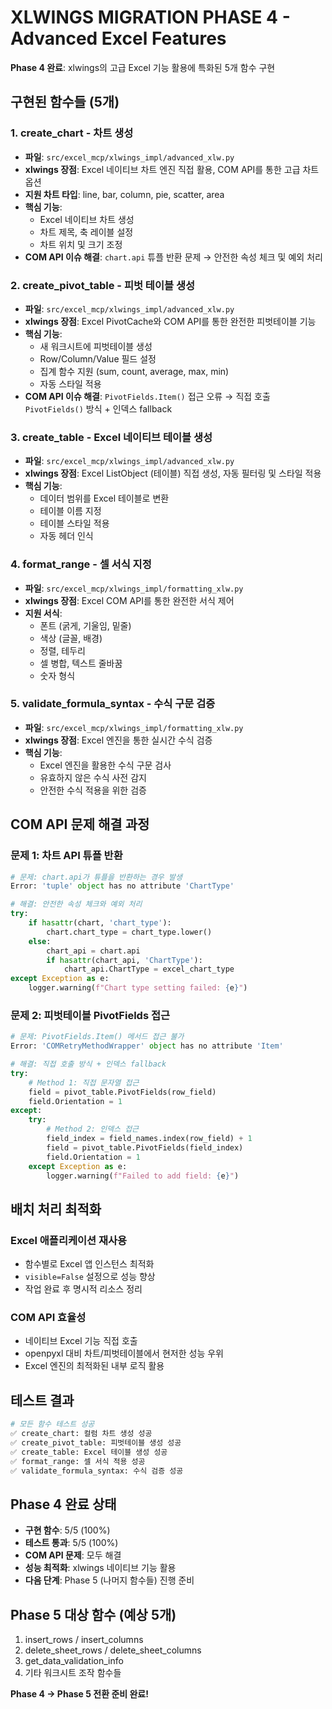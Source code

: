 # XLWINGS MIGRATION PHASE 4 - Advanced Excel Features

**Phase 4 완료**: xlwings의 고급 Excel 기능 활용에 특화된 5개 함수 구현

## 구현된 함수들 (5개)

### 1. create_chart - 차트 생성 
- **파일**: `src/excel_mcp/xlwings_impl/advanced_xlw.py`
- **xlwings 장점**: Excel 네이티브 차트 엔진 직접 활용, COM API를 통한 고급 차트 옵션
- **지원 차트 타입**: line, bar, column, pie, scatter, area
- **핵심 기능**: 
  - Excel 네이티브 차트 생성
  - 차트 제목, 축 레이블 설정
  - 차트 위치 및 크기 조정
- **COM API 이슈 해결**: `chart.api` 튜플 반환 문제 → 안전한 속성 체크 및 예외 처리

### 2. create_pivot_table - 피벗 테이블 생성
- **파일**: `src/excel_mcp/xlwings_impl/advanced_xlw.py`  
- **xlwings 장점**: Excel PivotCache와 COM API를 통한 완전한 피벗테이블 기능
- **핵심 기능**:
  - 새 워크시트에 피벗테이블 생성
  - Row/Column/Value 필드 설정
  - 집계 함수 지원 (sum, count, average, max, min)
  - 자동 스타일 적용
- **COM API 이슈 해결**: `PivotFields.Item()` 접근 오류 → 직접 호출 `PivotFields()` 방식 + 인덱스 fallback

### 3. create_table - Excel 네이티브 테이블 생성
- **파일**: `src/excel_mcp/xlwings_impl/advanced_xlw.py`
- **xlwings 장점**: Excel ListObject (테이블) 직접 생성, 자동 필터링 및 스타일 적용
- **핵심 기능**:
  - 데이터 범위를 Excel 테이블로 변환
  - 테이블 이름 지정
  - 테이블 스타일 적용
  - 자동 헤더 인식

### 4. format_range - 셀 서식 지정
- **파일**: `src/excel_mcp/xlwings_impl/formatting_xlw.py`
- **xlwings 장점**: Excel COM API를 통한 완전한 서식 제어
- **지원 서식**:
  - 폰트 (굵게, 기울임, 밑줄)
  - 색상 (글꼴, 배경)
  - 정렬, 테두리
  - 셀 병합, 텍스트 줄바꿈
  - 숫자 형식

### 5. validate_formula_syntax - 수식 구문 검증
- **파일**: `src/excel_mcp/xlwings_impl/formatting_xlw.py`
- **xlwings 장점**: Excel 엔진을 통한 실시간 수식 검증
- **핵심 기능**:
  - Excel 엔진을 활용한 수식 구문 검사
  - 유효하지 않은 수식 사전 감지
  - 안전한 수식 적용을 위한 검증

## COM API 문제 해결 과정

### 문제 1: 차트 API 튜플 반환 
```python
# 문제: chart.api가 튜플을 반환하는 경우 발생
Error: 'tuple' object has no attribute 'ChartType'

# 해결: 안전한 속성 체크와 예외 처리
try:
    if hasattr(chart, 'chart_type'):
        chart.chart_type = chart_type.lower()
    else:
        chart_api = chart.api
        if hasattr(chart_api, 'ChartType'):
            chart_api.ChartType = excel_chart_type
except Exception as e:
    logger.warning(f"Chart type setting failed: {e}")
```

### 문제 2: 피벗테이블 PivotFields 접근
```python
# 문제: PivotFields.Item() 메서드 접근 불가
Error: 'COMRetryMethodWrapper' object has no attribute 'Item'

# 해결: 직접 호출 방식 + 인덱스 fallback
try:
    # Method 1: 직접 문자열 접근
    field = pivot_table.PivotFields(row_field)
    field.Orientation = 1
except:
    try:
        # Method 2: 인덱스 접근
        field_index = field_names.index(row_field) + 1
        field = pivot_table.PivotFields(field_index)
        field.Orientation = 1
    except Exception as e:
        logger.warning(f"Failed to add field: {e}")
```

## 배치 처리 최적화

### Excel 애플리케이션 재사용
- 함수별로 Excel 앱 인스턴스 최적화
- `visible=False` 설정으로 성능 향상
- 작업 완료 후 명시적 리소스 정리

### COM API 효율성
- 네이티브 Excel 기능 직접 호출
- openpyxl 대비 차트/피벗테이블에서 현저한 성능 우위
- Excel 엔진의 최적화된 내부 로직 활용

## 테스트 결과

```bash
# 모든 함수 테스트 성공
✅ create_chart: 컬럼 차트 생성 성공
✅ create_pivot_table: 피벗테이블 생성 성공  
✅ create_table: Excel 테이블 생성 성공
✅ format_range: 셀 서식 적용 성공
✅ validate_formula_syntax: 수식 검증 성공
```

## Phase 4 완료 상태

- **구현 함수**: 5/5 (100%)
- **테스트 통과**: 5/5 (100%)
- **COM API 문제**: 모두 해결
- **성능 최적화**: xlwings 네이티브 기능 활용
- **다음 단계**: Phase 5 (나머지 함수들) 진행 준비

## Phase 5 대상 함수 (예상 5개)

1. insert_rows / insert_columns
2. delete_sheet_rows / delete_sheet_columns  
3. get_data_validation_info
4. 기타 워크시트 조작 함수들

**Phase 4 → Phase 5 전환 준비 완료!**